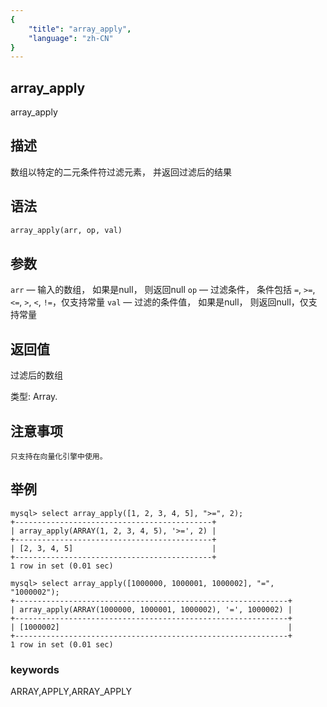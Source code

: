```yaml
---
{
    "title": "array_apply",
    "language": "zh-CN"
}
---
```


<!-- 
Licensed to the Apache Software Foundation (ASF) under one
or more contributor license agreements.  See the NOTICE file
distributed with this work for additional information
regarding copyright ownership.  The ASF licenses this file
to you under the Apache License, Version 2.0 (the
"License"); you may not use this file except in compliance
with the License.  You may obtain a copy of the License at
  http://www.apache.org/licenses/LICENSE-2.0
Unless required by applicable law or agreed to in writing,
software distributed under the License is distributed on an
"AS IS" BASIS, WITHOUT WARRANTIES OR CONDITIONS OF ANY
KIND, either express or implied.  See the License for the
specific language governing permissions and limitations
under the License.
-->

## array_apply

<version since="1.2.3">

array_apply

</version>

## 描述
数组以特定的二元条件符过滤元素， 并返回过滤后的结果

## 语法

```sql
array_apply(arr, op, val)
```

## 参数

`arr` — 输入的数组， 如果是null， 则返回null
`op` — 过滤条件， 条件包括 `=`, `>=`, `<=`, `>`, `<`, `!=`，仅支持常量
`val` — 过滤的条件值， 如果是null， 则返回null，仅支持常量

## 返回值

过滤后的数组

类型: Array.

## 注意事项

`只支持在向量化引擎中使用。`

## 举例

```
mysql> select array_apply([1, 2, 3, 4, 5], ">=", 2);
+--------------------------------------------+
| array_apply(ARRAY(1, 2, 3, 4, 5), '>=', 2) |
+--------------------------------------------+
| [2, 3, 4, 5]                               |
+--------------------------------------------+
1 row in set (0.01 sec)

mysql> select array_apply([1000000, 1000001, 1000002], "=", "1000002");
+-------------------------------------------------------------+
| array_apply(ARRAY(1000000, 1000001, 1000002), '=', 1000002) |
+-------------------------------------------------------------+
| [1000002]                                                   |
+-------------------------------------------------------------+
1 row in set (0.01 sec)
```

### keywords

ARRAY,APPLY,ARRAY_APPLY